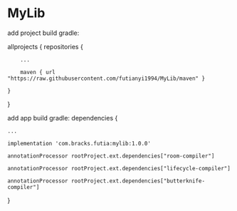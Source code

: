 # MyLib

add project build gradle:

allprojects {
    repositories {
    
        ...
        
        maven { url "https://raw.githubusercontent.com/futianyi1994/MyLib/maven" }
        
    }
}

add app build gradle:
dependencies {

    ...
    
    implementation 'com.bracks.futia:mylib:1.0.0'
    
    annotationProcessor rootProject.ext.dependencies["room-compiler"]
    
    annotationProcessor rootProject.ext.dependencies["lifecycle-compiler"]
    
    annotationProcessor rootProject.ext.dependencies["butterknife-compiler"]
    
}

